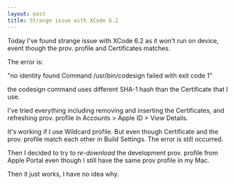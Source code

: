 ```yaml
---
layout: post
title: Strange issue with XCode 6.2 
---
```


Today I've found strange issue with XCode 6.2 as it won't run on device, event though the prov. profile and Certificates matches.

The error is:

"no identity found Command /usr/bin/codesign failed with exit code 1"

the codesign command uses different SHA-1 hash than the Certificate that I use.

I've tried everything including removing and inserting the Certificates, and refreshing prov. profile in Accounts > Apple ID > View Details.

It's working if I use Wildcard profile. But even though Certificate and the prov. profile match each other in Build Settings. The error is still occurred.

Then I decided to try to *re-download* the development prov. profile from Apple Portal even though I still have the same prov profile in my Mac.

Then it just works, I have no idea why.
